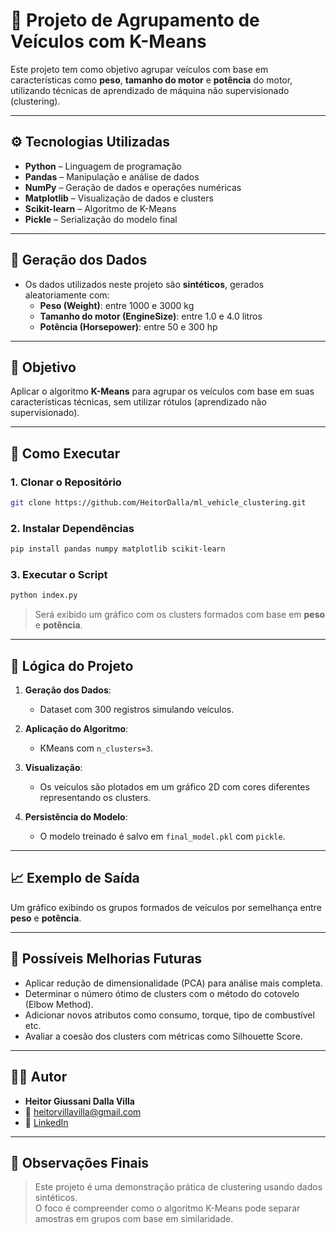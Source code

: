# 🚗 Projeto de Agrupamento de Veículos com K-Means

Este projeto tem como objetivo agrupar veículos com base em características como **peso**, **tamanho do motor** e **potência** do motor, utilizando técnicas de aprendizado de máquina não supervisionado (clustering).

---

## ⚙️ Tecnologias Utilizadas

- **Python** – Linguagem de programação
- **Pandas** – Manipulação e análise de dados
- **NumPy** – Geração de dados e operações numéricas
- **Matplotlib** – Visualização de dados e clusters
- **Scikit-learn** – Algoritmo de K-Means
- **Pickle** – Serialização do modelo final

---

## 📁 Geração dos Dados

- Os dados utilizados neste projeto são **sintéticos**, gerados aleatoriamente com:
  - **Peso (Weight)**: entre 1000 e 3000 kg
  - **Tamanho do motor (EngineSize)**: entre 1.0 e 4.0 litros
  - **Potência (Horsepower)**: entre 50 e 300 hp

---

## 🎯 Objetivo

Aplicar o algoritmo **K-Means** para agrupar os veículos com base em suas características técnicas, sem utilizar rótulos (aprendizado não supervisionado).

---

## 🚀 Como Executar

### 1. Clonar o Repositório

```bash
git clone https://github.com/HeitorDalla/ml_vehicle_clustering.git
```

### 2. Instalar Dependências

```bash
pip install pandas numpy matplotlib scikit-learn
```

### 3. Executar o Script

```bash
python index.py
```

> Será exibido um gráfico com os clusters formados com base em **peso** e **potência**.

---

## 🔎 Lógica do Projeto

1. **Geração dos Dados**:
   - Dataset com 300 registros simulando veículos.

2. **Aplicação do Algoritmo**:
   - KMeans com `n_clusters=3`.

3. **Visualização**:
   - Os veículos são plotados em um gráfico 2D com cores diferentes representando os clusters.

4. **Persistência do Modelo**:
   - O modelo treinado é salvo em `final_model.pkl` com `pickle`.

---

## 📈 Exemplo de Saída

Um gráfico exibindo os grupos formados de veículos por semelhança entre **peso** e **potência**.

---

## 🧠 Possíveis Melhorias Futuras

- Aplicar redução de dimensionalidade (PCA) para análise mais completa.
- Determinar o número ótimo de clusters com o método do cotovelo (Elbow Method).
- Adicionar novos atributos como consumo, torque, tipo de combustível etc.
- Avaliar a coesão dos clusters com métricas como Silhouette Score.

---

## 👨‍💻 Autor

- **Heitor Giussani Dalla Villa**  
- 📧 [heitorvillavilla@gmail.com](mailto:heitorvillavilla@gmail.com)  
- 🔗 [LinkedIn](https://www.linkedin.com/in/heitordallavilla)

---

## 📝 Observações Finais

> Este projeto é uma demonstração prática de clustering usando dados sintéticos.  
> O foco é compreender como o algoritmo K-Means pode separar amostras em grupos com base em similaridade.
